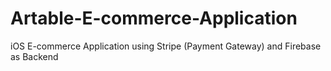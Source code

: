 # Artable-E-commerce-Application
iOS E-commerce Application using Stripe (Payment Gateway) and Firebase as Backend
